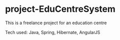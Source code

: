 # project-EduCentreSystem

This is a freelance project for an education centre

Tech used:
Java, Spring, Hibernate, AngularJS
